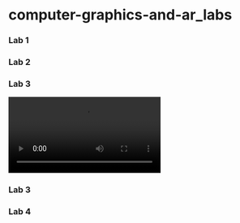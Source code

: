 # computer-graphics-and-ar_labs


### Lab 1



### Lab 2



### Lab 3
![](https://github.com/AustinMaddison/computer-graphics-and-ar_labs/edit/main/lab3/box/box_render.mp4)


### Lab 3



### Lab 4
